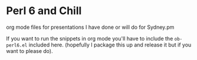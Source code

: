 # Perl 6 and Chill

org mode files for presentations I have done or will do for Sydney.pm

If you want to run the snippets in org mode you'll have to include the
`ob-perl6.el` included here. (hopefully I package this up and release
it but if you want to please do).
